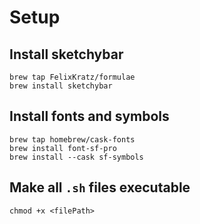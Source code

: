# Setup
## Install sketchybar
```
brew tap FelixKratz/formulae
brew install sketchybar
```
## Install fonts and symbols
```
brew tap homebrew/cask-fonts
brew install font-sf-pro
brew install --cask sf-symbols
```

## Make all `.sh` files executable
```
chmod +x <filePath>
```

